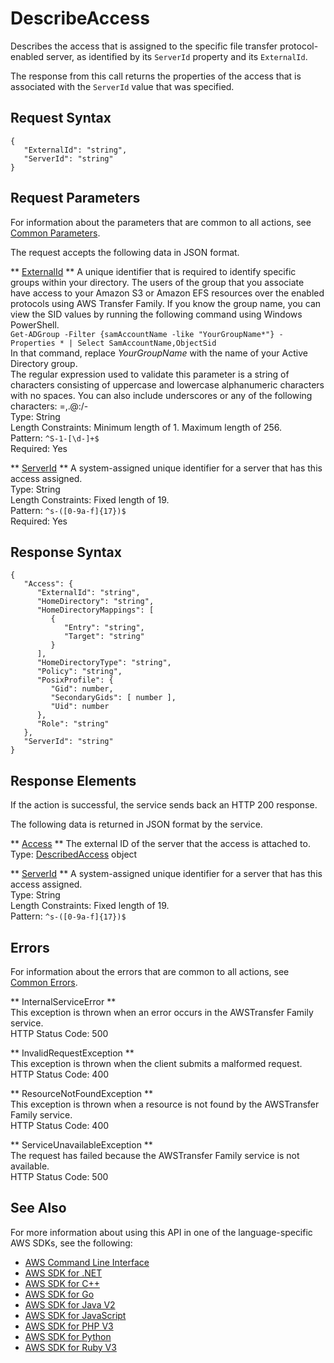 # DescribeAccess<a name="API_DescribeAccess"></a>

Describes the access that is assigned to the specific file transfer protocol\-enabled server, as identified by its `ServerId` property and its `ExternalId`\.

The response from this call returns the properties of the access that is associated with the `ServerId` value that was specified\.

## Request Syntax<a name="API_DescribeAccess_RequestSyntax"></a>

```
{
   "ExternalId": "string",
   "ServerId": "string"
}
```

## Request Parameters<a name="API_DescribeAccess_RequestParameters"></a>

For information about the parameters that are common to all actions, see [Common Parameters](CommonParameters.md)\.

The request accepts the following data in JSON format\.

 ** [ExternalId](#API_DescribeAccess_RequestSyntax) **   <a name="TransferFamily-DescribeAccess-request-ExternalId"></a>
A unique identifier that is required to identify specific groups within your directory\. The users of the group that you associate have access to your Amazon S3 or Amazon EFS resources over the enabled protocols using AWS Transfer Family\. If you know the group name, you can view the SID values by running the following command using Windows PowerShell\.  
 `Get-ADGroup -Filter {samAccountName -like "YourGroupName*"} -Properties * | Select SamAccountName,ObjectSid`   
In that command, replace *YourGroupName* with the name of your Active Directory group\.  
The regular expression used to validate this parameter is a string of characters consisting of uppercase and lowercase alphanumeric characters with no spaces\. You can also include underscores or any of the following characters: =,\.@:/\-  
Type: String  
Length Constraints: Minimum length of 1\. Maximum length of 256\.  
Pattern: `^S-1-[\d-]+$`   
Required: Yes

 ** [ServerId](#API_DescribeAccess_RequestSyntax) **   <a name="TransferFamily-DescribeAccess-request-ServerId"></a>
A system\-assigned unique identifier for a server that has this access assigned\.  
Type: String  
Length Constraints: Fixed length of 19\.  
Pattern: `^s-([0-9a-f]{17})$`   
Required: Yes

## Response Syntax<a name="API_DescribeAccess_ResponseSyntax"></a>

```
{
   "Access": { 
      "ExternalId": "string",
      "HomeDirectory": "string",
      "HomeDirectoryMappings": [ 
         { 
            "Entry": "string",
            "Target": "string"
         }
      ],
      "HomeDirectoryType": "string",
      "Policy": "string",
      "PosixProfile": { 
         "Gid": number,
         "SecondaryGids": [ number ],
         "Uid": number
      },
      "Role": "string"
   },
   "ServerId": "string"
}
```

## Response Elements<a name="API_DescribeAccess_ResponseElements"></a>

If the action is successful, the service sends back an HTTP 200 response\.

The following data is returned in JSON format by the service\.

 ** [Access](#API_DescribeAccess_ResponseSyntax) **   <a name="TransferFamily-DescribeAccess-response-Access"></a>
The external ID of the server that the access is attached to\.  
Type: [DescribedAccess](API_DescribedAccess.md) object

 ** [ServerId](#API_DescribeAccess_ResponseSyntax) **   <a name="TransferFamily-DescribeAccess-response-ServerId"></a>
A system\-assigned unique identifier for a server that has this access assigned\.  
Type: String  
Length Constraints: Fixed length of 19\.  
Pattern: `^s-([0-9a-f]{17})$` 

## Errors<a name="API_DescribeAccess_Errors"></a>

For information about the errors that are common to all actions, see [Common Errors](CommonErrors.md)\.

 ** InternalServiceError **   
This exception is thrown when an error occurs in the AWSTransfer Family service\.  
HTTP Status Code: 500

 ** InvalidRequestException **   
This exception is thrown when the client submits a malformed request\.  
HTTP Status Code: 400

 ** ResourceNotFoundException **   
This exception is thrown when a resource is not found by the AWSTransfer Family service\.  
HTTP Status Code: 400

 ** ServiceUnavailableException **   
The request has failed because the AWSTransfer Family service is not available\.  
HTTP Status Code: 500

## See Also<a name="API_DescribeAccess_SeeAlso"></a>

For more information about using this API in one of the language\-specific AWS SDKs, see the following:
+  [AWS Command Line Interface](https://docs.aws.amazon.com/goto/aws-cli/transfer-2018-11-05/DescribeAccess) 
+  [AWS SDK for \.NET](https://docs.aws.amazon.com/goto/DotNetSDKV3/transfer-2018-11-05/DescribeAccess) 
+  [AWS SDK for C\+\+](https://docs.aws.amazon.com/goto/SdkForCpp/transfer-2018-11-05/DescribeAccess) 
+  [AWS SDK for Go](https://docs.aws.amazon.com/goto/SdkForGoV1/transfer-2018-11-05/DescribeAccess) 
+  [AWS SDK for Java V2](https://docs.aws.amazon.com/goto/SdkForJavaV2/transfer-2018-11-05/DescribeAccess) 
+  [AWS SDK for JavaScript](https://docs.aws.amazon.com/goto/AWSJavaScriptSDK/transfer-2018-11-05/DescribeAccess) 
+  [AWS SDK for PHP V3](https://docs.aws.amazon.com/goto/SdkForPHPV3/transfer-2018-11-05/DescribeAccess) 
+  [AWS SDK for Python](https://docs.aws.amazon.com/goto/boto3/transfer-2018-11-05/DescribeAccess) 
+  [AWS SDK for Ruby V3](https://docs.aws.amazon.com/goto/SdkForRubyV3/transfer-2018-11-05/DescribeAccess) 